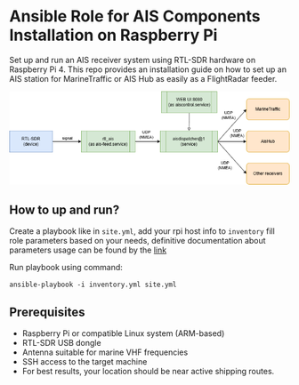 # Ansible Role for AIS Components Installation on Raspberry Pi

Set up and run an AIS receiver system using RTL-SDR hardware on Raspberry Pi 4.
This repo provides an installation guide on how to set up an AIS station for MarineTraffic or AIS Hub as easily as a FlightRadar feeder.

![img.png](rtl-ais.drawio.png)

## How to up and run?

Create a playbook like in `site.yml`, add your rpi host info to `inventory` fill role parameters based on your needs,
definitive documentation about parameters usage can be found by the [link](https://github.com/dyadyaJora/ansible-rpi-ais-on-rtl-sdr/tree/master/ais-receiver)

Run playbook using command:

    ansible-playbook -i inventory.yml site.yml


## Prerequisites

* Raspberry Pi or compatible Linux system (ARM-based)
* RTL-SDR USB dongle
* Antenna suitable for marine VHF frequencies
* SSH access to the target machine
* For best results, your location should be near active shipping routes.

